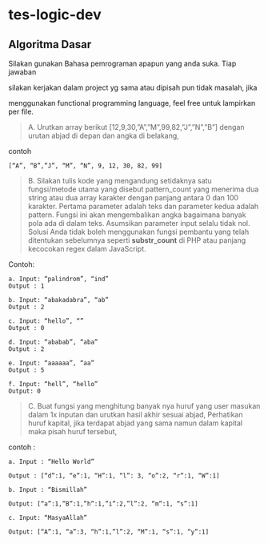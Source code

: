 # tes-logic-dev

## Algoritma Dasar

Silakan gunakan Bahasa pemrograman apapun yang anda suka. Tiap jawaban

silakan kerjakan dalam project yg sama atau dipisah pun tidak masalah, jika

menggunakan functional programming language, feel free untuk lampirkan per file.

> A. Urutkan array berikut [12,9,30,”A”,”M”,99,82,”J”,”N”,”B”] dengan urutan abjad di depan dan angka di belakang,

contoh

```
[“A”, “B”,”J”, “M”, “N”, 9, 12, 30, 82, 99]
```

> B. Silakan tulis kode yang mengandung setidaknya satu fungsi/metode utama yang disebut pattern_count yang menerima dua string atau dua array karakter dengan panjang antara 0 dan 100 karakter. Pertama parameter adalah teks dan parameter kedua adalah pattern. Fungsi ini akan mengembalikan angka bagaimana banyak pola ada di dalam teks. Asumsikan parameter input selalu tidak nol. Solusi Anda tidak boleh menggunakan fungsi pembantu yang telah ditentukan sebelumnya seperti **substr_count** di PHP atau panjang kecocokan regex dalam JavaScript.

Contoh:

```
a. Input: “palindrom”, “ind”
Output : 1

b. Input: “abakadabra”, “ab”
Output : 2

c. Input: “hello”, “”
Output : 0

d. Input: “ababab”, “aba”
Output : 2

e. Input: “aaaaaa”, “aa”
Output : 5

f. Input: “hell”, “hello”
Output: 0
```

> C. Buat fungsi yang menghitung banyak nya huruf yang user masukan dalam 1x inputan dan urutkan hasil akhir sesuai abjad, Perhatikan huruf kapital, jika terdapat abjad yang sama namun dalam kapital maka pisah huruf tersebut,

contoh :

```
a. Input : “Hello World”

Output : [“d”:1, “e”:1, “H”:1, “l”: 3, “o”:2, “r”:1, “W”:1]

b. Input : “Bismillah”

Output: [“a”:1,”B”:1,”h”:1,”i”:2,”l”:2, “m”:1, “s”:1]

c. Input: “MasyaAllah”

Output: [“A”:1, “a”:3, “h”:1,”l”:2, “M”:1, “s”:1, “y”:1]
```

